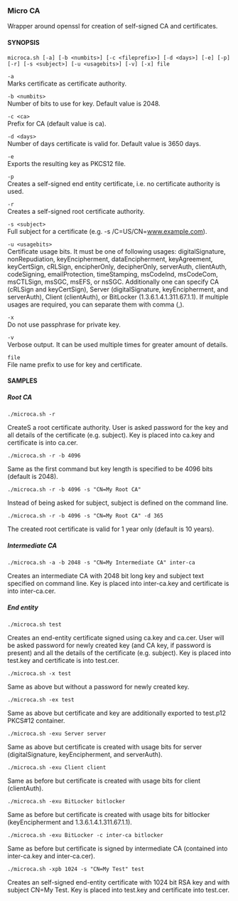 ### Micro CA ###

Wrapper around openssl for creation of self-signed CA and certificates.

  
#### SYNOPSIS ####

    microca.sh [-a] [-b <numbits>] [-c <fileprefix>] [-d <days>] [-e] [-p] [-r] [-s <subject>] [-u <usagebits>] [-v] [-x] file

`-a`  
Marks certificate as certificate authority.

`-b <numbits>`  
Number of bits to use for key. Default value is 2048.

`-c <ca>`  
Prefix for CA (default value is ca).

`-d <days>`  
Number of days certificate is valid for. Default value is 3650 days.

`-e`  
Exports the resulting key as PKCS12 file.

`-p`  
Creates a self-signed end entity certificate, i.e. no certificate authority is used.

`-r`  
Creates a self-signed root certificate authority.

`-s <subject>`  
Full subject for a certificate (e.g. -s /C=US/CN=www.example.com).

`-u <usagebits>`  
Certificate usage bits. It must be one of following usages: digitalSignature, nonRepudiation, keyEncipherment, dataEncipherment, keyAgreement, keyCertSign, cRLSign, encipherOnly, decipherOnly, serverAuth, clientAuth, codeSigning, emailProtection, timeStamping, msCodeInd, msCodeCom, msCTLSign, msSGC, msEFS, or nsSGC. Additionally one can specify CA (cRLSign and keyCertSign), Server (digitalSignature, keyEncipherment, and serverAuth), Client (clientAuth), or BitLocker (1.3.6.1.4.1.311.67.1.1). If multiple usages are required, you can separate them with comma (,).

`-x`  
Do not use passphrase for private key.

`-v`  
Verbose output. It can be used multiple times for greater amount of details.

`file`  
File name prefix to use for key and certificate.


#### SAMPLES ####

##### Root CA #####

    ./microca.sh -r

CreateS a root certificate authority. User is asked password for the key and all details of the certificate (e.g. subject). Key is placed into ca.key and certificate is into ca.cer.

    ./microca.sh -r -b 4096

Same as the first command but key length is specified to be 4096 bits (default is 2048).

    ./microca.sh -r -b 4096 -s "CN=My Root CA"

Instead of being asked for subject, subject is defined on the command line.

    ./microca.sh -r -b 4096 -s "CN=My Root CA" -d 365

The created root certificate is valid for 1 year only (default is 10 years).


##### Intermediate CA #####

    ./microca.sh -a -b 2048 -s "CN=My Intermediate CA" inter-ca

Creates an intermediate CA with 2048 bit long key and subject text specified on command line. Key is placed into inter-ca.key and certificate is into inter-ca.cer.


##### End entity #####

    ./microca.sh test

Creates an end-entity certificate signed using ca.key and ca.cer. User will be asked password for newly created key (and CA key, if password is present) and all the details of the certificate (e.g. subject). Key is placed into test.key and certificate is into test.cer.

    ./microca.sh -x test

Same as above but without a password for newly created key.

    ./microca.sh -ex test

Same as above but certificate and key are additionally exported to test.p12 PKCS#12 container.

    ./microca.sh -exu Server server

Same as above but certificate is created with usage bits for server (digitalSignature, keyEncipherment, and serverAuth).

    ./microca.sh -exu Client client

Same as before but certificate is created with usage bits for client (clientAuth).

    ./microca.sh -exu BitLocker bitlocker

Same as before but certificate is created with usage bits for bitlocker (keyEncipherment and 1.3.6.1.4.1.311.67.1.1).

    ./microca.sh -exu BitLocker -c inter-ca bitlocker

Same as before but certificate is signed by intermediate CA (contained into inter-ca.key and inter-ca.cer).

    ./microca.sh -xpb 1024 -s "CN=My Test" test

Creates an self-signed end-entity certificate with 1024 bit RSA key and with subject CN=My Test. Key is placed into test.key and certificate into test.cer.
